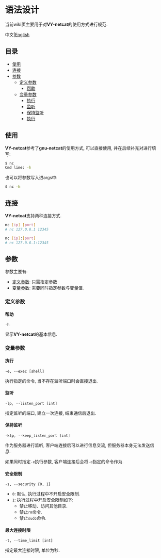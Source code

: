 # 语法设计

当前wiki页主要用于对**VY-netcat**的使用方式进行规范.

中文|[English](./readme.md)

## 目录

- [使用](#使用)
- [连接](#连接)
- [参数](#参数)
  - [定义参数](#定义参数)
    - [帮助](#帮助)
  - [变量参数](#变量参数)
    - [执行](#执行)
    - [监听](#监听)
    - [保持监听](#保持监听)
    - [执行](#执行)

## 使用

**VY-netcat**参考了**gnu-netcat**的使用方式, 可以直接使用, 并在后续补充对进行填写:

```bash
$ nc
Cmd line: -h
```

也可以将参数写入进args中:

```bash
$ nc -h
```

## 连接

**VY-netcat**支持两种连接方式.

```bash
nc [ip] [port]
# nc 127.0.0.1 12345

nc [ip]:[port]
# nc 127.0.0.1:12345
```

## 参数

参数主要有:

* [定义参数](#定义参数): 只需指定参数
* [变量参数](#变量参数): 需要同时指定参数与变量值.

### 定义参数

#### 帮助

`-h`

显示**VY-netcat**的基本信息.

### 变量参数

#### 执行

`-e, --exec [shell]`

执行指定的命令, 当不存在监听端口时会直接退出.

#### 监听

`-lp, --listen_port [int]`

指定监听的端口, 建立一次连接, 结束通信后退出.

#### 保持监听

`-klp, --keep_listen_port [int]`

作为服务器进行监听, 客户端连接后可以进行信息交流, 但服务器本身无法发送信息.

如果同时指定`-e`执行参数, 客户端连接后会将`-e`指定的命令作为.

#### 安全限制

`-s, --security {0, 1}`

- `0`: 默认, 执行过程中不开启安全限制.
- `1`: 执行过程中开启安全限制如下:
    - 禁止移动、访问其他目录.
    - 禁止`rm`命令.
    - 禁止`sudo`命令.

#### 最大连接时限

`-t, --time_limit [int]`

指定最大连接时限, 单位为秒.


